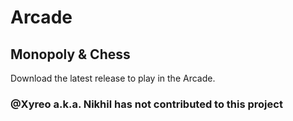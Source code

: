# Arcade

## Monopoly & Chess

Download the latest release to play in the Arcade.

### @Xyreo a.k.a. Nikhil has not contributed to this project
